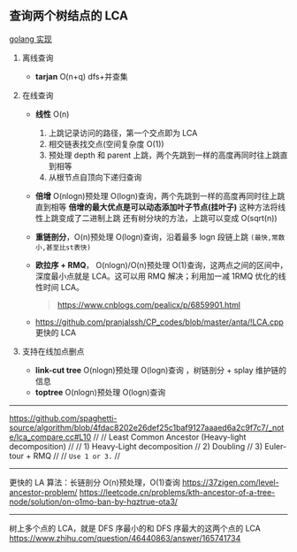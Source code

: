 ## 查询两个树结点的 LCA

[golang 实现](https://github.dev/EndlessCheng/codeforces-go/blob/016834c19c4289ae5999988585474174224f47e2/copypasta/graph_tree.go#L815)

1. 离线查询

   - **tarjan** O(n+q) dfs+并查集

2. 在线查询

   - **线性** O(n)

     1. 上跳记录访问的路径，第一个交点即为 LCA
     2. 相交链表找交点(空间复杂度 O(1))
     3. 预处理 depth 和 parent 上跳，两个先跳到一样的高度再同时往上跳直到相等
     4. 从根节点自顶向下递归查询

   - **倍增** O(nlogn)预处理 O(logn)查询，两个先跳到一样的高度再同时往上跳直到相等
     **倍增的最大优点是可以动态添加叶子节点(挂叶子)**
     这种方法将线性上跳变成了二进制上跳
     还有树分块的方法，上跳可以变成 O(sqrt(n))

   - **重链剖分**，O(n)预处理 O(logn)查询，沿着最多 logn 段链上跳 `(最快,常数小,甚至比st表快)`
   - **欧拉序 + RMQ**， O(nlogn)/O(n)预处理 O(1)查询，这两点之间的区间中，深度最小点就是 LCA。这可以用 RMQ 解决；利用加一减 1RMQ 优化的线性时间 LCA。
     > https://www.cnblogs.com/pealicx/p/6859901.html
   - https://github.com/pranjalssh/CP_codes/blob/master/anta/!LCA.cpp 更快的 LCA

3. 支持在线加点删点
   - **link-cut tree** O(nlogn)预处理 O(logn)查询 ，树链剖分 + splay 维护链的信息
   - **toptree** O(nlogn)预处理 O(logn)查询

---

https://github.com/spaghetti-source/algorithm/blob/4fdac8202e26def25c1baf9127aaaed6a2c9f7c7/_note/lca_compare.cc#L10
//
// Least Common Ancestor (Heavy-light decomposition)
//
// 1) Heavy-Light decomposition
// 2) Doubling
// 3) Euler-tour + RMQ
//
// `Use 1 or 3.`
//

---

更快的 LA 算法：长链剖分 O(n)预处理，O(1)查询
https://37zigen.com/level-ancestor-problem/
https://leetcode.cn/problems/kth-ancestor-of-a-tree-node/solution/on-o1mo-ban-by-hqztrue-ota3/

---

树上多个点的 LCA，就是 DFS 序最小的和 DFS 序最大的这两个点的 LCA
https://www.zhihu.com/question/46440863/answer/165741734
